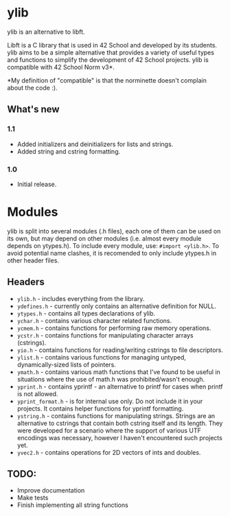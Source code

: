 # ylib
ylib is an alternative to libft.

Libft is a C library that is used in 42 School and developed by its students. ylib aims to be a simple alternative that provides a variety of useful types and functions to simplify the development of 42 School projects. ylib is compatible with 42 School Norm v3*.

*My definition of "compatible" is that the norminette doesn't complain about the code :).

## What's new
### 1.1
* Added initializers and deinitializers for lists and strings.
* Added string and cstring formatting.
### 1.0
* Initial release.

# Modules
ylib is split into several modules (.h files), each one of them can be used on its own, but may depend on other modules (i.e. almost every module depends on ytypes.h). To include every module, use:
`#import <ylib.h>`.
To avoid potential name clashes, it is recomended to only include ytypes.h in other header files.

## Headers
- `ylib.h` - includes everything from the library.
- `ydefines.h` - currently only contains an alternative definition for NULL.
- `ytypes.h` - contains all types declarations of ylib.
- `ychar.h` - contains various character related functions.
- `ycmem.h` - contains functions for performing raw memory operations.
- `ycstr.h` - contains functions for manipulating character arrays (cstrings).
- `yio.h` - contains functions for reading/writing cstrings to file descriptors.
- `ylist.h` - contains various functions for managing untyped, dynamically-sized lists of pointers.
- `ymath.h` - contains various math functions that I've found to be useful in situations where the use of math.h was prohibited/wasn't enough.
- `yprint.h` - contains yprintf - an alternative to printf for cases when printf is not allowed.
- `yprint_format.h` - is for internal use only. Do not include it in your projects. It contains helper functions for yprintf formatting.
- `ystring.h` - contains functions for manipulating strings. Strings are an alternative to cstrings that contain both cstring itself and its length. They were developed for a scenario where the support of various UTF encodings was necessary, however I haven't encountered such projects yet.
- `yvec2.h` - contains operations for 2D vectors of ints and doubles.

## TODO:
* Improve documentation
* Make tests
* Finish implementing all string functions
